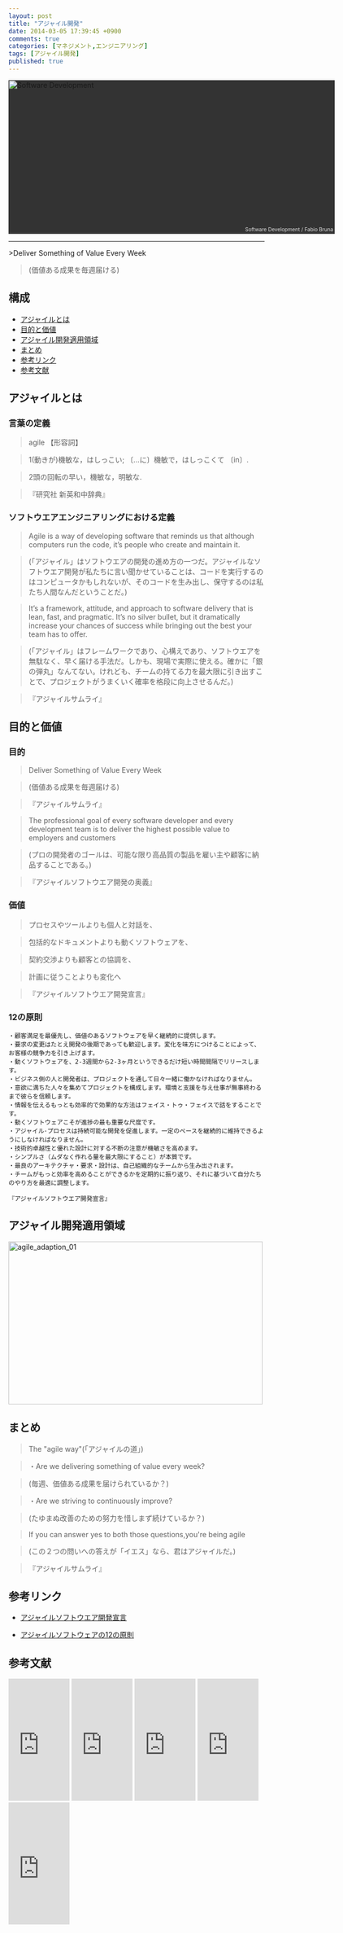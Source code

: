 ```yaml
---
layout: post
title: "アジャイル開発"
date: 2014-03-05 17:39:45 +0900
comments: true
categories: [マネジメント,エンジニアリング]
tags: [アジャイル開発]
published: true
---
```


<div style="position:relative;height:300px;width:640px;padding:1px;background:#333;"><a href="http://www.flickr.com/photos/_fabio/1452974162/" target="_blank"><img src="http://farm2.static.flickr.com/1188/1452974162_0658ff4529_z.jpg?zz=1" alt="Software Development" style="position:absolute;clip:rect(0px 900px 300px 0px);margin:0px 0 0 0px;padding-bottom:5px;" /></a><span style="position:absolute;bottom:0;right:0;background:#333;color:#DDD;font-size:10px;padding:3px;">Software Development / Fabio Bruna</span></div>
<hr>
>Deliver Something of Value Every Week

>(価値ある成果を毎週届ける)

<!-- more -->

## 構成 ##
+ [アジャイルとは](#1)
+ [目的と価値](#2)
+ [アジャイル開発適用領域](#3)
+ [まとめ](#4)
+ [参考リンク](#5)
+ [参考文献](#6)

## <a name="1">アジャイルとは</a> ##

### 言葉の定義 ###

>agile
>【形容詞】

>1(動きが)機敏な，はしっこい; 〔…に〕機敏で，はしっこくて 〔in〕.

>2頭の回転の早い，機敏な，明敏な.

>『研究社 新英和中辞典』

### ソフトウエアエンジニアリングにおける定義 ###

>Agile is a way of developing software that reminds us that although computers run the code, it’s people who create and maintain it.

>(「アジャイル」はソフトウエアの開発の進め方の一つだ。アジャイルなソフトウエア開発が私たちに言い聞かせていることは、コードを実行するのはコンピュータかもしれないが、そのコードを生み出し、保守するのは私たち人間なんだということだ。)

>It’s a framework, attitude, and approach to software delivery that is lean, fast, and pragmatic. It’s no silver bullet, but it dramatically increase your chances of success while bringing out the best your team has to offer.

>(「アジャイル」はフレームワークであり、心構えであり、ソフトウエアを無駄なく、早く届ける手法だ。しかも、現場で実際に使える。確かに「銀の弾丸」なんてない。けれども、チームの持てる力を最大限に引き出すことで、プロジェクトがうまくいく確率を格段に向上させるんだ。)

>『アジャイルサムライ』

## <a name="2">目的と価値</a> ##

### 目的 ###

>Deliver Something of Value Every Week

>(価値ある成果を毎週届ける)

>『アジャイルサムライ』

>The professional goal of every software developer and every development team is to deliver the highest possible value to employers and customers

>(プロの開発者のゴールは、可能な限り高品質の製品を雇い主や顧客に納品することである。)

>『アジャイルソフトウエア開発の奥義』

### 価値 ###

>プロセスやツールよりも個人と対話を、

>包括的なドキュメントよりも動くソフトウェアを、

>契約交渉よりも顧客との協調を、

>計画に従うことよりも変化へ
    

>『アジャイルソフトウエア開発宣言』

### 12の原則 ###

    ・顧客満足を最優先し、価値のあるソフトウェアを早く継続的に提供します。
    ・要求の変更はたとえ開発の後期であっても歓迎します。変化を味方につけることによって、お客様の競争力を引き上げます。
    ・動くソフトウェアを、2-3週間から2-3ヶ月というできるだけ短い時間間隔でリリースします。
    ・ビジネス側の人と開発者は、プロジェクトを通して日々一緒に働かなければなりません。
    ・意欲に満ちた人々を集めてプロジェクトを構成します。環境と支援を与え仕事が無事終わるまで彼らを信頼します。
    ・情報を伝えるもっとも効率的で効果的な方法はフェイス・トゥ・フェイスで話をすることです。
    ・動くソフトウェアこそが進捗の最も重要な尺度です。
    ・アジャイル･プロセスは持続可能な開発を促進します。一定のペースを継続的に維持できるようにしなければなりません。
    ・技術的卓越性と優れた設計に対する不断の注意が機敏さを高めます。
    ・シンプルさ（ムダなく作れる量を最大限にすること）が本質です。
    ・最良のアーキテクチャ・要求・設計は、自己組織的なチームから生み出されます。
    ・チームがもっと効率を高めることができるかを定期的に振り返り、それに基づいて自分たちのやり方を最適に調整します。

    『アジャイルソフトウエア開発宣言』
    
## <a name="3">アジャイル開発適用領域</a> ##

<a href="http://www.flickr.com/photos/k2works/12945694345/" title="agile_adaption_01 by k2works, on Flickr"><img src="https://farm4.staticflickr.com/3754/12945694345_8387f944cc.jpg" width="500" height="320" alt="agile_adaption_01"></a>
## <a name="4">まとめ</a> ##

>The "agile way"(「アジャイルの道」)

>・Are we delivering something of value every week?

>(毎週、価値ある成果を届けられているか？)

>・Are we striving to continuously improve?

>(たゆまぬ改善のための努力を惜しまず続けているか？)

>If you can answer yes to both those questions,you're being agile

>(この２つの問いへの答えが「イエス」なら、君はアジャイルだ。)

>『アジャイルサムライ』


## <a name="5">参考リンク</a> ##
+ [アジャイルソフトウエア開発宣言](http://www.agilemanifesto.org/iso/ja/)

+ [アジャイルソフトウェアの12の原則](http://www.agilemanifesto.org/iso/ja/principles.html)

## <a name="6">参考文献</a> ##
<iframe src="http://rcm-fe.amazon-adsystem.com/e/cm?t=k2works0c-22&o=9&p=8&l=as1&asins=1934356581&ref=qf_sp_asin_til&fc1=000000&IS2=1&lt1=_blank&m=amazon&lc1=0000FF&bc1=000000&bg1=FFFFFF&f=ifr" style="width:120px;height:240px;" scrolling="no" marginwidth="0" marginheight="0" frameborder="0"></iframe>
<iframe src="http://rcm-fe.amazon-adsystem.com/e/cm?t=k2works0c-22&o=9&p=8&l=as1&asins=4274068560&ref=qf_sp_asin_til&fc1=000000&IS2=1&lt1=_blank&m=amazon&lc1=0000FF&bc1=000000&bg1=FFFFFF&f=ifr" style="width:120px;height:240px;" scrolling="no" marginwidth="0" marginheight="0" frameborder="0"></iframe>
<iframe src="http://rcm-fe.amazon-adsystem.com/e/cm?t=k2works0c-22&o=9&p=8&l=as1&asins=1292025948&ref=qf_sp_asin_til&fc1=000000&IS2=1&lt1=_blank&m=amazon&lc1=0000FF&bc1=000000&bg1=FFFFFF&f=ifr" style="width:120px;height:240px;" scrolling="no" marginwidth="0" marginheight="0" frameborder="0"></iframe>
<iframe src="http://rcm-fe.amazon-adsystem.com/e/cm?t=k2works0c-22&o=9&p=8&l=as1&asins=4797347783&ref=qf_sp_asin_til&fc1=000000&IS2=1&lt1=_blank&m=amazon&lc1=0000FF&bc1=000000&bg1=FFFFFF&f=ifr" style="width:120px;height:240px;" scrolling="no" marginwidth="0" marginheight="0" frameborder="0"></iframe>
<iframe src="http://rcm-fe.amazon-adsystem.com/e/cm?t=k2works0c-22&o=9&p=8&l=as1&asins=B000OZ0N5S&ref=qf_sp_asin_til&fc1=000000&IS2=1&lt1=_blank&m=amazon&lc1=0000FF&bc1=000000&bg1=FFFFFF&f=ifr" style="width:120px;height:240px;" scrolling="no" marginwidth="0" marginheight="0" frameborder="0"></iframe>


